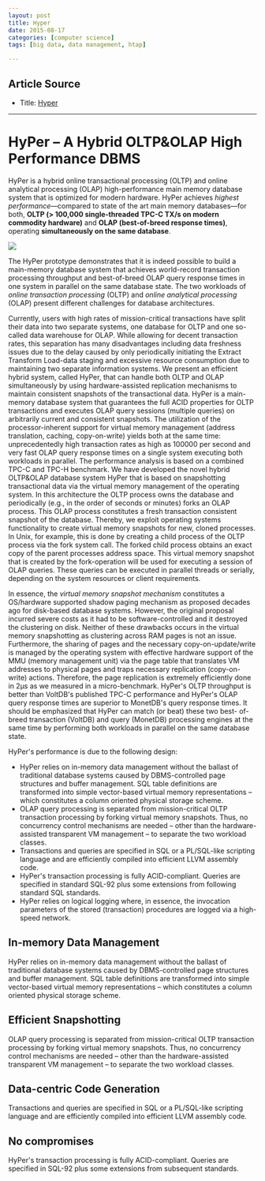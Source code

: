```yaml
---
layout: post
title: Hyper
date: 2015-08-17
categories: [computer science]
tags: [big data, data management, htap]

---
```


## Article Source
* Title: [Hyper](http://www.hyper-db.com)

---

# HyPer – A Hybrid OLTP&OLAP High Performance DBMS

HyPer is a hybrid online transactional processing (OLTP) and online analytical processing (OLAP) high-performance main memory database system that is optimized for modern hardware. HyPer achieves *highest performance*—compared to state of the art main memory databases—for both, **OLTP (> 100,000 single-threaded TPC-C TX/s on modern commodity hardware)** and **OLAP (best-of-breed response times)**, operating **simultaneously on the same database**.

![](http://sungsoo.github.com/images/hyper.png)

The HyPer prototype demonstrates that it is indeed possible to build a main-memory database system that achieves world-record transaction processing throughput and best-of-breed OLAP query response times in one system in parallel on the same database state. The two workloads of *online transaction processing* (OLTP) and *online analytical processing* (OLAP) present different challenges for database architectures. 

Currently, users with high rates of mission-critical transactions have split their data into two separate systems, one database for OLTP and one so-called data warehouse for OLAP. While allowing for decent transaction rates, this separation has many disadvantages including data freshness issues due to the delay caused by only periodically initiating the Extract Transform Load-data staging and excessive resource consumption due to maintaining two separate information systems. We present an efficient hybrid system, called HyPer, that can handle both OLTP and OLAP simultaneously by using hardware-assisted replication mechanisms to maintain consistent snapshots of the transactional data. HyPer is a main-memory database system that guarantees the full ACID properties for OLTP transactions and executes OLAP query sessions (multiple queries) on arbitrarily current and consistent snapshots. The utilization of the processor-inherent support for virtual memory management (address translation, caching, copy-on-write) yields both at the same time: unprecedentedly high transaction rates as high as 100000 per second and very fast OLAP query response times on a single system executing both workloads in parallel. The performance analysis is based on a combined TPC-C and TPC-H benchmark. We have developed the novel hybrid OLTP&OLAP database system HyPer that is based on snapshotting transactional data via the virtual memory management of the operating system. In this architecture the OLTP process owns the database and periodically (e.g., in the order of seconds or minutes) forks an OLAP process. This OLAP process constitutes a fresh transaction consistent snapshot of the database. Thereby, we exploit operating systems functionality to create virtual memory snapshots for new, cloned processes. In Unix, for example, this is done by creating a child process of the OLTP process via the fork system call. The forked child process obtains an exact copy of the parent processes address space. This virtual memory snapshot that is created by the fork-operation will be used for executing a session of OLAP queries. These queries can be executed in parallel threads or serially, depending on the system resources or client requirements. 

In essence, the *virtual memory snapshot mechanism* constitutes a OS/hardware supported shadow paging mechanism as proposed decades ago for disk-based database systems. However, the original proposal incurred severe costs as it had to be software-controlled and it destroyed the clustering on disk. Neither of these drawbacks occurs in the virtual memory snapshotting as clustering across RAM pages is not an issue. Furthermore, the sharing of pages and the necessary copy-on-update/write is managed by the operating system with effective hardware support of the MMU (memory management unit) via the page table that translates VM addresses to physical pages and traps necessary replication (copy-on-write) actions. Therefore, the page replication is extremely efficiently done in 2μs as we measured in a micro-benchmark. HyPer's OLTP throughput is better than VoltDB's published TPC-C performance and HyPer's OLAP query response times are superior to MonetDB's query response times. It should be emphasized that HyPer can match (or beat) these two best- of-breed transaction (VoltDB) and query (MonetDB) processing engines at the same time by performing both workloads in parallel on the same database state. 

HyPer's performance is due to the following design:

* HyPer relies on in-memory data management without the ballast of traditional database systems caused by DBMS-controlled page structures and buffer management. SQL table definitions are transformed into simple vector-based virtual memory representations – which constitutes a column oriented physical storage scheme.
* OLAP query processing is separated from mission-critical OLTP transaction processing by forking virtual memory snapshots. Thus, no concurrency control mechanisms are needed – other than the hardware-assisted transparent VM management – to separate the two workload classes.
* Transactions and queries are specified in SQL or a PL/SQL-like scripting language and are efficiently compiled into efficient LLVM assembly code.
* HyPer's transaction processing is fully ACID-compliant. Queries are specified in standard SQL-92 plus some extensions from following standard SQL standards.
* HyPer relies on logical logging where, in essence, the invocation parameters of the stored (transaction) procedures are logged via a high-speed network.

## In-memory Data Management

HyPer relies on in-memory data management without the ballast of traditional database systems caused by DBMS-controlled page structures and buffer management. SQL table definitions are transformed into simple vector-based virtual memory representations – which constitutes a column oriented physical storage scheme.

## Efficient Snapshotting

OLAP query processing is separated from mission-critical OLTP transaction processing by forking virtual memory snapshots. Thus, no concurrency control mechanisms are needed – other than the hardware-assisted transparent VM management – to separate the two workload classes.

## Data-centric Code Generation

Transactions and queries are specified in SQL or a PL/SQL-like scripting language and are efficiently compiled into efficient LLVM assembly code.

## No compromises

HyPer's transaction processing is fully ACID-compliant. Queries are specified in SQL-92 plus some extensions from subsequent standards.

